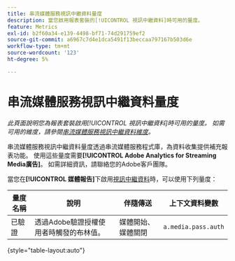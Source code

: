 ```yaml
---
title: 串流媒體服務視訊中繼資料量度
description: 當您啟用報表套裝的[!UICONTROL 視訊中繼資料]時可用的量度。
feature: Metrics
exl-id: b2f60a34-e139-4498-bf71-74d291759ef2
source-git-commit: a6967c7d4e1dca5491f13beccaa797167b503d6e
workflow-type: tm+mt
source-wordcount: '123'
ht-degree: 5%

---
```


# 串流媒體服務視訊中繼資料量度

*此頁面說明您為報表套裝啟用[!UICONTROL 視訊中繼資料]時可用的量度。 如需可用的維度，請參閱[串流媒體服務視訊中繼資料維度](../dimensions/sm-video-metadata.md)。*

串流媒體服務視訊中繼資料量度透過串流媒體服務程式庫，為資料收集提供補充報表功能。 使用這些量度需要&#x200B;**[!UICONTROL Adobe Analytics for Streaming Media廣告]**。 如需詳細資訊，請聯絡您的Adobe客戶團隊。

當您在&#x200B;**[!UICONTROL 媒體報告]**&#x200B;下啟用[視訊中繼資料](/help/admin/tools/manage-rs/edit-settings/media-management.md)時，可以使用下列量度：

| 量度名稱 | 說明 | 伴隨傳送 | 上下文資料變數 |
| --- | --- | --- | --- |
| 已驗證 | 透過Adobe驗證授權使用者時觸發的布林值。 | 媒體開始、媒體關閉 | `a.media.pass.auth` |

{style="table-layout:auto"}
